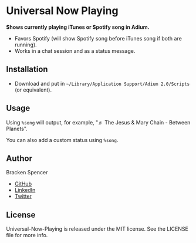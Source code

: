 Universal Now Playing
=====================

**Shows currently playing iTunes or Spotify song in Adium.**

* Favors Spotify (will show Spotify song before iTunes song if both are running).
* Works in a chat session and as a status message.

## Installation

* Download and put in `~/Library/Application Support/Adium 2.0/Scripts` (or equivalent).

## Usage

Using `%song` will output, for example, "♬ The Jesus & Mary Chain - Between Planets".

You can also add a custom status using `%song`.

## Author

Bracken Spencer

* [GitHub](https://www.github.com/brackendev)
* [LinkedIn](https://www.linkedin.com/in/brackenspencer/)
* [Twitter](https://twitter.com/brackendev)

## License

Universal-Now-Playing is released under the MIT license. See the LICENSE file for more info.
